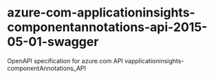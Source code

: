 # azure-com-applicationinsights-componentannotations-api-2015-05-01-swagger
OpenAPI specification for azure.com API vapplicationinsights-componentAnnotations_API
